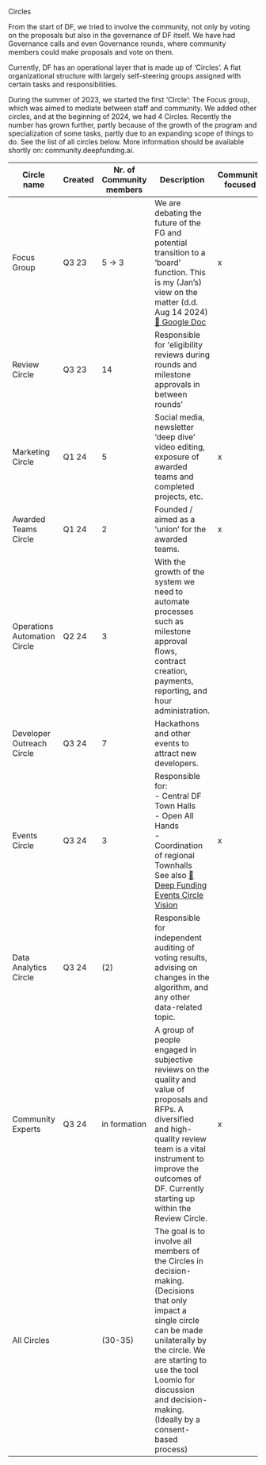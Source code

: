 Circles

From the start of DF, we tried to involve the community, not only by voting on the proposals but also in the governance of DF itself. 
We have had Governance calls and even Governance rounds, where community members could make proposals and vote on them.

Currently, DF has an operational layer that is made up of ‘Circles’. A flat organizational structure with largely self-steering groups assigned with certain tasks and responsibilities.

During the summer of 2023, we started the first ‘CIrcle’: The Focus group, which was aimed to mediate between staff and community. We added other circles, and at the beginning of 2024, we had 4 Circles. Recently the number has grown further, partly because of the growth of the program and specialization of some tasks, partly due to an expanding scope of things to do. See the list of all circles below. More information should be available shortly on: community.deepfunding.ai.

| Circle name                  | Created | Nr. of Community members | Description | Community focused | Developer focused | Operations focused |
|------------------------------|---------|--------------------------|-------------|------------------|------------------|------------------|
| Focus Group                  | Q3 23   | 5 → 3                    | We are debating the future of the FG and potential transition to a ‘board’ function. This is my (Jan’s) view on the matter (d.d. Aug 14 2024) [🔗 Google Doc](https://docs.google.com/document/d/1nrLeYg12BRc_t1QLf3b7xufJ4qfV17cNopm7ehMD_U/edit?usp=sharing) | x |  |  |
| Review Circle                | Q3 23   | 14                       | Responsible for 'eligibility reviews during rounds and milestone approvals in between rounds' |  |  | x |
| Marketing Circle             | Q1 24   | 5                        | Social media, newsletter ‘deep dive’ video editing, exposure of awarded teams and completed projects, etc. | x |  |  |
| Awarded Teams Circle         | Q1 24   | 2                        | Founded / aimed as a ‘union’ for the awarded teams. | x |  |  |
| Operations Automation Circle | Q2 24   | 3                        | With the growth of the system we need to automate processes such as milestone approval flows, contract creation, payments, reporting, and hour administration. |  |  | x |
| Developer Outreach Circle    | Q3 24   | 7                        | Hackathons and other events to attract new developers. |  | x |  |
| Events Circle                | Q3 24   | 3                        | Responsible for:<br>- Central DF Town Halls<br>- Open All Hands<br>- Coordination of regional Townhalls<br>See also [🔗 Deep Funding Events Circle Vision](#) | x | x |  |
| Data Analytics Circle        | Q3 24   | (2)                      | Responsible for independent auditing of voting results, advising on changes in the algorithm, and any other data-related topic. |  |  | x |
| Community Experts            | Q3 24   | in formation             | A group of people engaged in subjective reviews on the quality and value of proposals and RFPs. A diversified and high-quality review team is a vital instrument to improve the outcomes of DF. Currently starting up within the Review Circle. | x | x |  |
| All Circles                  |  | (30-35)                         | The goal is to involve all members of the Circles in decision-making. (Decisions that only impact a single circle can be made unilaterally by the circle. We are starting to use the tool Loomio for discussion and decision-making. (Ideally by a consent-based process) |  |  |  |
